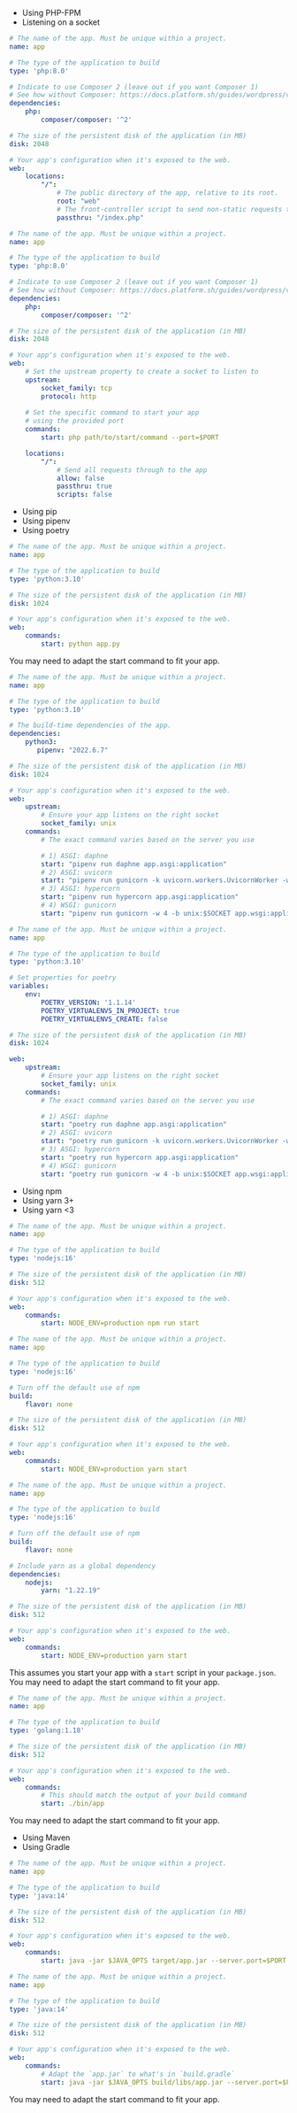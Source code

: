 <div x-show="stack === 'php'">

<ul class="{{ partial "codetabs/tab-control-list-styles" }}">
  <li class="{{ partial "codetabs/tab-control-tab-styles" }}">
    <a
      class="{{ partial "codetabs/tab-control-link-styles" }}"
      :class="{ '{{ partial "codetabs/tab-control-link-active-styles" }}': frametech === 'default' }"
      @click="switchFrametech('default')"
    >
        Using PHP-FPM
    </a>
  </li>
  <li class="{{ partial "codetabs/tab-control-tab-styles" }}">
    <a
      class="{{ partial "codetabs/tab-control-link-styles" }}"
      :class="{ '{{ partial "codetabs/tab-control-link-active-styles" }}': frametech === 'socket' }"
      @click="switchFrametech('socket')"
    >
        Listening on a socket
    </a>
  </li>
</ul>

<div role="tabpanel" x-show="frametech === 'default'" :aria-hidden="frametech === 'default'" class="{{ partial "codetabs/tab-styles" }} {{ partial "codetabs/tab-children-styles" }}">

```yaml {configFile="app"}
# The name of the app. Must be unique within a project.
name: app

# The type of the application to build
type: 'php:8.0'

# Indicate to use Composer 2 (leave out if you want Composer 1)
# See how without Composer: https://docs.platform.sh/guides/wordpress/vanilla.html
dependencies:
    php: 
        composer/composer: '^2'

# The size of the persistent disk of the application (in MB)
disk: 2048

# Your app's configuration when it's exposed to the web.
web:
    locations:
        "/":
            # The public directory of the app, relative to its root.
            root: "web"
            # The front-controller script to send non-static requests to.
            passthru: "/index.php"
```

</div>

<div role="tabpanel" x-show="frametech === 'socket'" :aria-hidden="frametech === 'socket'" class="{{ partial "codetabs/tab-styles" }} {{ partial "codetabs/tab-children-styles" }}">

```yaml {configFile="app"}
# The name of the app. Must be unique within a project.
name: app

# The type of the application to build
type: 'php:8.0'

# Indicate to use Composer 2 (leave out if you want Composer 1)
# See how without Composer: https://docs.platform.sh/guides/wordpress/vanilla.html
dependencies:
    php: 
        composer/composer: '^2'

# The size of the persistent disk of the application (in MB)
disk: 2048

# Your app's configuration when it's exposed to the web.
web:
    # Set the upstream property to create a socket to listen to
    upstream:
        socket_family: tcp
        protocol: http
    
    # Set the specific command to start your app
    # using the provided port
    commands:
        start: php path/to/start/command --port=$PORT

    locations:
        "/":
            # Send all requests through to the app
            allow: false
            passthru: true
            scripts: false
```

</div>
</div>

<div x-show="stack === 'python'">

<ul class="{{ partial "codetabs/tab-control-list-styles" }}">
  <li class="{{ partial "codetabs/tab-control-tab-styles" }}">
    <a
      class="{{ partial "codetabs/tab-control-link-styles" }}"
      :class="{ '{{ partial "codetabs/tab-control-link-active-styles" }}': frametech === 'default' }"
      @click="switchFrametech('default')"
    >
        Using pip
    </a>
  </li>
  <li class="{{ partial "codetabs/tab-control-tab-styles" }}">
    <a
      class="{{ partial "codetabs/tab-control-link-styles" }}"
      :class="{ '{{ partial "codetabs/tab-control-link-active-styles" }}': frametech === 'pipenv' }"
      @click="switchFrametech('pipenv')"
    >
        Using pipenv
    </a>
  </li>
  <li class="{{ partial "codetabs/tab-control-tab-styles" }}">
    <a
      class="{{ partial "codetabs/tab-control-link-styles" }}"
      :class="{ '{{ partial "codetabs/tab-control-link-active-styles" }}': frametech === 'poetry' }"
      @click="switchFrametech('poetry')"
    >
        Using poetry
    </a>
  </li>
</ul>

<div role="tabpanel" x-show="frametech === 'default'" :aria-hidden="frametech === 'default'" class="{{ partial "codetabs/tab-styles" }} {{ partial "codetabs/tab-children-styles" }}">

```yaml {configFile="app"}
# The name of the app. Must be unique within a project.
name: app

# The type of the application to build
type: 'python:3.10'

# The size of the persistent disk of the application (in MB)
disk: 1024

# Your app's configuration when it's exposed to the web.
web:
    commands:
        start: python app.py
```

You may need to adapt the start command to fit your app.

</div>

<div role="tabpanel" x-show="frametech === 'pipenv'" :aria-hidden="frametech === 'pipenv'" class="{{ partial "codetabs/tab-styles" }} {{ partial "codetabs/tab-children-styles" }}">

```yaml {configFile="app"}
# The name of the app. Must be unique within a project.
name: app

# The type of the application to build
type: 'python:3.10'

# The build-time dependencies of the app.
dependencies:
    python3:
       pipenv: "2022.6.7"

# The size of the persistent disk of the application (in MB)
disk: 1024

# Your app's configuration when it's exposed to the web.
web:
    upstream:
        # Ensure your app listens on the right socket
        socket_family: unix
    commands:
        # The exact command varies based on the server you use

        # 1) ASGI: daphne
        start: "pipenv run daphne app.asgi:application"
        # 2) ASGI: uvicorn
        start: "pipenv run gunicorn -k uvicorn.workers.UvicornWorker -w 4 -b unix:$SOCKET app.wsgi:application"
        # 3) ASGI: hypercorn
        start: "pipenv run hypercorn app.asgi:application"
        # 4) WSGI: gunicorn
        start: "pipenv run gunicorn -w 4 -b unix:$SOCKET app.wsgi:application"
```

</div>

<div role="tabpanel" x-show="frametech === 'poetry'" :aria-hidden="frametech === 'poetry'" class="{{ partial "codetabs/tab-styles" }} {{ partial "codetabs/tab-children-styles" }}">

```yaml {configFile="app"}
# The name of the app. Must be unique within a project.
name: app

# The type of the application to build
type: 'python:3.10'

# Set properties for poetry
variables:
    env:
        POETRY_VERSION: '1.1.14'
        POETRY_VIRTUALENVS_IN_PROJECT: true
        POETRY_VIRTUALENVS_CREATE: false

# The size of the persistent disk of the application (in MB)
disk: 1024

web:
    upstream:
        # Ensure your app listens on the right socket
        socket_family: unix
    commands:
        # The exact command varies based on the server you use

        # 1) ASGI: daphne
        start: "poetry run daphne app.asgi:application"
        # 2) ASGI: uvicorn
        start: "poetry run gunicorn -k uvicorn.workers.UvicornWorker -w 4 -b unix:$SOCKET app.wsgi:application"
        # 3) ASGI: hypercorn
        start: "poetry run hypercorn app.asgi:application"
        # 4) WSGI: gunicorn
        start: "poetry run gunicorn -w 4 -b unix:$SOCKET app.wsgi:application"
```

</div>

</div>

<div x-show="stack === 'nodejs'">

<ul class="{{ partial "codetabs/tab-control-list-styles" }}">
  <li class="{{ partial "codetabs/tab-control-tab-styles" }}">
    <a
      class="{{ partial "codetabs/tab-control-link-styles" }}"
      :class="{ '{{ partial "codetabs/tab-control-link-active-styles" }}': frametech === 'default' }"
      @click="switchFrametech('default')"
    >
        Using npm
    </a>
  </li>
  <li class="{{ partial "codetabs/tab-control-tab-styles" }}">
    <a
      class="{{ partial "codetabs/tab-control-link-styles" }}"
      :class="{ '{{ partial "codetabs/tab-control-link-active-styles" }}': frametech === 'yarn3' }"
      @click="switchFrametech('yarn3')"
    >
        Using yarn 3+
    </a>
  </li>
  <li class="{{ partial "codetabs/tab-control-tab-styles" }}">
    <a
      class="{{ partial "codetabs/tab-control-link-styles" }}"
      :class="{ '{{ partial "codetabs/tab-control-link-active-styles" }}': frametech === 'yarnOld' }"
      @click="switchFrametech('yarnOld')"
    >
        Using yarn &lt;3
    </a>
  </li>
</ul>

<div role="tabpanel" x-show="frametech === 'default'" :aria-hidden="frametech === 'default'" class="{{ partial "codetabs/tab-styles" }} {{ partial "codetabs/tab-children-styles" }}">

```yaml {configFile="app"}
# The name of the app. Must be unique within a project.
name: app

# The type of the application to build
type: 'nodejs:16'

# The size of the persistent disk of the application (in MB)
disk: 512

# Your app's configuration when it's exposed to the web.
web:
    commands:
        start: NODE_ENV=production npm run start
```
</div>

<div role="tabpanel" x-show="frametech === 'yarn3'" :aria-hidden="frametech === 'yarn3'" class="{{ partial "codetabs/tab-styles" }} {{ partial "codetabs/tab-children-styles" }}">

```yaml {configFile="app"}
# The name of the app. Must be unique within a project.
name: app

# The type of the application to build
type: 'nodejs:16'

# Turn off the default use of npm
build:
    flavor: none

# The size of the persistent disk of the application (in MB)
disk: 512

# Your app's configuration when it's exposed to the web.
web:
    commands:
        start: NODE_ENV=production yarn start
```

</div>

<div role="tabpanel" x-show="frametech === 'yarnOld'" :aria-hidden="frametech === 'yarnOld'" class="{{ partial "codetabs/tab-styles" }} {{ partial "codetabs/tab-children-styles" }}">

```yaml {configFile="app"}
# The name of the app. Must be unique within a project.
name: app

# The type of the application to build
type: 'nodejs:16'

# Turn off the default use of npm
build:
    flavor: none

# Include yarn as a global dependency
dependencies:
    nodejs:
        yarn: "1.22.19"

# The size of the persistent disk of the application (in MB)
disk: 512

# Your app's configuration when it's exposed to the web.
web:
    commands:
        start: NODE_ENV=production yarn start
```

</div>

This assumes you start your app with a `start` script in your `package.json`.
You may need to adapt the start command to fit your app.
</div>

<div x-show="stack === 'golang'">

```yaml {configFile="app"}
# The name of the app. Must be unique within a project.
name: app

# The type of the application to build
type: 'golang:1.18'

# The size of the persistent disk of the application (in MB)
disk: 512

# Your app's configuration when it's exposed to the web.
web:
    commands:
        # This should match the output of your build command
        start: ./bin/app
```

You may need to adapt the start command to fit your app.
</div>

<div x-show="stack === 'java'">

<ul class="{{ partial "codetabs/tab-control-list-styles" }}">
  <li class="{{ partial "codetabs/tab-control-tab-styles" }}">
    <a
      class="{{ partial "codetabs/tab-control-link-styles" }}"
      :class="{ '{{ partial "codetabs/tab-control-link-active-styles" }}': frametech === 'default' }"
      @click="switchFrametech('default')"
    >
        Using Maven
    </a>
  </li>
  <li class="{{ partial "codetabs/tab-control-tab-styles" }}">
    <a
      class="{{ partial "codetabs/tab-control-link-styles" }}"
      :class="{ '{{ partial "codetabs/tab-control-link-active-styles" }}': frametech === 'gradle' }"
      @click="switchFrametech('gradle')"
    >
        Using Gradle
    </a>
  </li>
</ul>

<div role="tabpanel" x-show="frametech === 'default'" :aria-hidden="frametech === 'default'" class="{{ partial "codetabs/tab-styles" }} {{ partial "codetabs/tab-children-styles" }}">

```yaml {configFile="app"}
# The name of the app. Must be unique within a project.
name: app

# The type of the application to build
type: 'java:14'

# The size of the persistent disk of the application (in MB)
disk: 512

# Your app's configuration when it's exposed to the web.
web:
    commands:
        start: java -jar $JAVA_OPTS target/app.jar --server.port=$PORT
```
</div>

<div role="tabpanel" x-show="frametech === 'gradle'" :aria-hidden="frametech === 'gradle'" class="{{ partial "codetabs/tab-styles" }} {{ partial "codetabs/tab-children-styles" }}">

```yaml {configFile="app"}
# The name of the app. Must be unique within a project.
name: app

# The type of the application to build
type: 'java:14'

# The size of the persistent disk of the application (in MB)
disk: 512

# Your app's configuration when it's exposed to the web.
web:
    commands:
        # Adapt the `app.jar` to what's in `build.gradle`
        start: java -jar $JAVA_OPTS build/libs/app.jar --server.port=$PORT
```
</div>

You may need to adapt the start command to fit your app.
</div>

